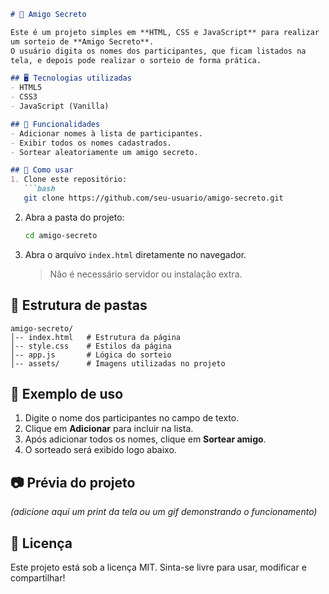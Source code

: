 ````markdown
# 🎁 Amigo Secreto

Este é um projeto simples em **HTML, CSS e JavaScript** para realizar
um sorteio de **Amigo Secreto**.  
O usuário digita os nomes dos participantes, que ficam listados na
tela, e depois pode realizar o sorteio de forma prática.

## 🖥️ Tecnologias utilizadas
- HTML5  
- CSS3  
- JavaScript (Vanilla)  

## 📌 Funcionalidades
- Adicionar nomes à lista de participantes.  
- Exibir todos os nomes cadastrados.  
- Sortear aleatoriamente um amigo secreto.  

## 🚀 Como usar
1. Clone este repositório:
   ```bash
   git clone https://github.com/seu-usuario/amigo-secreto.git
````

2. Abra a pasta do projeto:

   ```bash
   cd amigo-secreto
   ```
3. Abra o arquivo `index.html` diretamente no navegador.

   > Não é necessário servidor ou instalação extra.

## 📂 Estrutura de pastas

```
amigo-secreto/
│-- index.html   # Estrutura da página
│-- style.css    # Estilos da página
│-- app.js       # Lógica do sorteio
│-- assets/      # Imagens utilizadas no projeto
```

## 🎲 Exemplo de uso

1. Digite o nome dos participantes no campo de texto.
2. Clique em **Adicionar** para incluir na lista.
3. Após adicionar todos os nomes, clique em **Sortear amigo**.
4. O sorteado será exibido logo abaixo.


## 📷 Prévia do projeto

*(adicione aqui um print da tela ou um gif demonstrando o funcionamento)*

## 📝 Licença

Este projeto está sob a licença MIT.
Sinta-se livre para usar, modificar e compartilhar!

